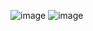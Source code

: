 ![image](https://github.com/RevanArturito/TELYU-KOST/assets/152382596/3952ff8b-492f-483b-8110-82488aba5873)
![image](https://github.com/RevanArturito/TELYU-KOST/assets/152382596/bd623429-74ee-4cf8-b3f9-7e651d0e51b6)
